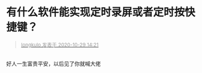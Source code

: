 # 有什么软件能实现定时录屏或者定时按快捷键？


<div class="quote"><blockquote><font size="2"><a href="https://www.hostloc.com/forum.php?mod=redirect&amp;goto=findpost&amp;pid=9369158&amp;ptid=759747" target="_blank"><font color="#999999">longkulo 发表于 2020-10-29 14:21</font></a></font></blockquote></div><br />
好人一生富贵平安，以后见了你就喊大佬
